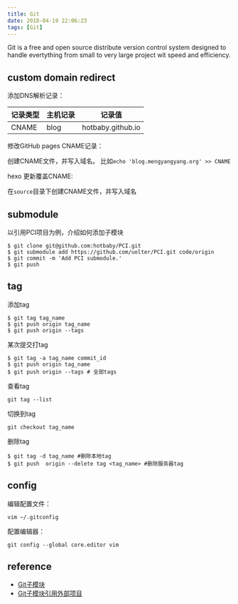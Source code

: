 ```yaml
---
title: Git
date: 2018-04-19 22:06:23
tags: [Git]
---
```


Git is a free and open source distribute version control system designed to handle evertything from small to very large project wit speed and efficiency.

## custom domain redirect

添加DNS解析记录：

| 记录类型 | 主机记录 | 记录值            |
| -------- | -------- | ----------------- |
| CNAME    | blog     | hotbaby.github.io |

修改GitHub pages CNAME记录：

创建CNAME文件，并写入域名。 比如`echo 'blog.mengyangyang.org' >> CNAME`

hexo 更新覆盖CNAME:

在`source`目录下创建CNAME文件，并写入域名

## submodule

以引用PCI项目为例，介绍如何添加子模块

```shell
$ git clone git@github.com:hotbaby/PCI.git
$ git submodule add https://github.com/uolter/PCI.git code/origin
$ git commit -m 'Add PCI submodule.'
$ git push
```

## tag

添加tag

```shell
$ git tag tag_name
$ git push origin tag_name
$ git push origin --tags
```

某次提交打tag

```shell
$ git tag -a tag_name commit_id
$ git push origin tag_name
$ git push origin --tags # 全部tags
```

查看tag

`git tag --list`

切换到tag

`git checkout tag_name`

删除tag

```shell
$ git tag -d tag_name #删除本地tag
$ git push  origin --delete tag <tag_name> #删除服务器tag
```

## config

编辑配置文件：

`vim ~/.gitconfig`

配置编辑器：

`git config --global core.editor vim`

## reference

- [Git子模块](https://git-scm.com/book/zh/v1/Git-%E5%B7%A5%E5%85%B7-%E5%AD%90%E6%A8%A1%E5%9D%97)
- [Git子模块引用外部项目](http://wonux.tech/git-git-submodule.html)

 